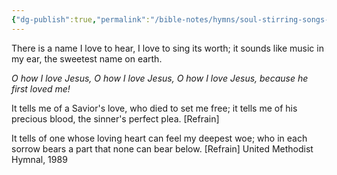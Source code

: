 ```yaml
---
{"dg-publish":true,"permalink":"/bible-notes/hymns/soul-stirring-songs-and-hymns/o-how-i-love-jesus/","title":"O How I Love Jesus","created":"","updated":""}
---
```



There is a name I love to hear,
I love to sing its worth;
it sounds like music in my ear,
the sweetest name on earth.

*O how I love Jesus,
O how I love Jesus,
O how I love Jesus,
because he first loved me!*

It tells me of a Savior's love,
who died to set me free;
it tells me of his precious blood,
the sinner's perfect plea. [Refrain]

It tells of one whose loving heart
can feel my deepest woe;
who in each sorrow bears a part
that none can bear below. [Refrain]
United Methodist Hymnal, 1989